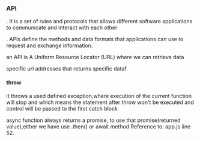 <h3>API</h3>
<p>. It is a set of rules and protocols that allows different software applications to communicate and interact with each other</p>
<p>. APIs define the methods and data formats that applications can use to request and exchange information.</p>
<P>an API is A Uniform Resource Locator (URL) where we can retrieve data</P>
<p>specific url addresses that returns specific dataf</p>

<h4>throw</h4>
<p>it throws a used defined exception,where execution of the current function will stop and which means the statement after throw won't be executed and control will be passed to the first catch block</p>

<p>async function always returns a promise, to use that promise(returned value),either we have use .then() or await method
Reference to: app.js line 52.
</p>
